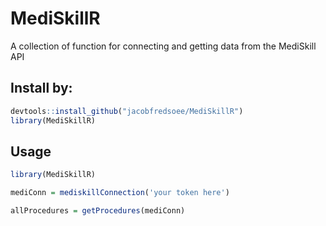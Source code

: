 # MediSkillR
A collection of function for connecting and getting data from the MediSkill API


## Install by:
```R
devtools::install_github("jacobfredsoee/MediSkillR")
library(MediSkillR)
```

## Usage

```R
library(MediSkillR)

mediConn = mediskillConnection('your token here')

allProcedures = getProcedures(mediConn)
```
